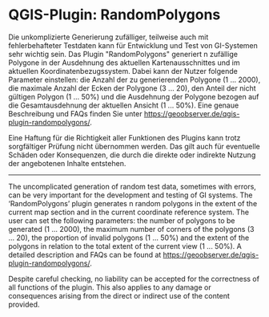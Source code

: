 # QGIS-Plugin: RandomPolygons

Die unkomplizierte Generierung zufälliger, teilweise auch mit fehlerbehafteter Testdaten kann für Entwicklung und Test von GI-Systemen sehr wichtig sein. Das Plugin "RandomPolygons" generiert n zufällige Polygone in der Ausdehnung des aktuellen Kartenausschnittes und im aktuellen Koordinatenbezugssystem. Dabei kann der Nutzer folgende Parameter einstellen: die Anzahl der zu generierenden Polygone (1 ... 2000), die maximale Anzahl der Ecken der Polygone (3 ... 20), den Anteil der nicht gültigen Polygon (1 ... 50%)  und die Ausdehnung der Polygone bezogen auf die  Gesamtausdehnung der aktuellen Ansicht (1 ... 50%). 
Eine genaue Beschreibung und FAQs  finden Sie unter https://geoobserver.de/qgis-plugin-randompolygons/.

Eine Haftung für die Richtigkeit aller Funktionen des Plugins kann trotz sorgfältiger Prüfung nicht übernommen werden. Das gilt auch für eventuelle Schäden oder Konsequenzen, die durch die direkte oder indirekte Nutzung der angebotenen Inhalte entstehen.

------------------------

The uncomplicated generation of random test data, sometimes with errors, can be very important for the development and testing of GI systems. The ‘RandomPolygons’ plugin generates n random polygons in the extent of the current map section and in the current coordinate reference system. The user can set the following parameters: the number of polygons to be generated (1 ... 2000), the maximum number of corners of the polygons (3 ... 20), the proportion of invalid polygons (1 ... 50%) and the extent of the polygons in relation to the total extent of the current view (1 ... 50%).
A detailed description and FAQs can be found at https://geoobserver.de/qgis-plugin-randompolygons/.

Despite careful checking, no liability can be accepted for the correctness of all functions of the plugin. This also applies to any damage or consequences arising from the direct or indirect use of the content provided.

